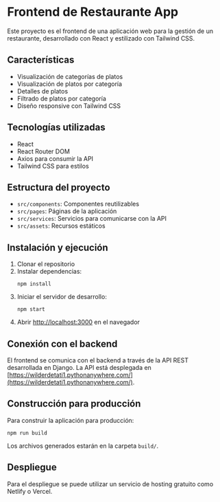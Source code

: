 # Frontend de Restaurante App

Este proyecto es el frontend de una aplicación web para la gestión de un restaurante, desarrollado con React y estilizado con Tailwind CSS.

## Características

- Visualización de categorías de platos
- Visualización de platos por categoría
- Detalles de platos
- Filtrado de platos por categoría
- Diseño responsive con Tailwind CSS

## Tecnologías utilizadas

- React
- React Router DOM
- Axios para consumir la API
- Tailwind CSS para estilos

## Estructura del proyecto

- `src/components`: Componentes reutilizables
- `src/pages`: Páginas de la aplicación
- `src/services`: Servicios para comunicarse con la API
- `src/assets`: Recursos estáticos

## Instalación y ejecución

1. Clonar el repositorio
2. Instalar dependencias:
   ```
   npm install
   ```
3. Iniciar el servidor de desarrollo:
   ```
   npm start
   ```
4. Abrir [http://localhost:3000](http://localhost:3000) en el navegador

## Conexión con el backend

El frontend se comunica con el backend a través de la API REST desarrollada en Django. La API está desplegada en [https://wilderdetati1.pythonanywhere.com/](https://wilderdetati1.pythonanywhere.com/).

## Construcción para producción

Para construir la aplicación para producción:

```
npm run build
```

Los archivos generados estarán en la carpeta `build/`.

## Despliegue

Para el despliegue se puede utilizar un servicio de hosting gratuito como Netlify o Vercel.

